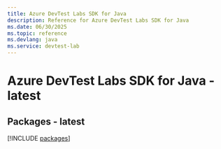 ```yaml
---
title: Azure DevTest Labs SDK for Java
description: Reference for Azure DevTest Labs SDK for Java
ms.date: 06/30/2025
ms.topic: reference
ms.devlang: java
ms.service: devtest-lab
---
```

# Azure DevTest Labs SDK for Java - latest
## Packages - latest
[!INCLUDE [packages](devtest-labs-index.md)]